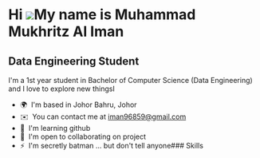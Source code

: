 Hi ![](https://user-images.githubusercontent.com/18350557/176309783-0785949b-9127-417c-8b55-ab5a4333674e.gif)My name is Muhammad Mukhritz Al Iman
=================================================================================================================================================

Data Engineering Student
------------------------

I'm a 1st year student in Bachelor of Computer Science (Data Engineering) and I love to explore new thingsI

*   🌍  I'm based in Johor Bahru, Johor
*   ✉️  You can contact me at [iman96859@gmail.com](mailto:iman96859@gmail.com)
*   🧠  I'm learning github
*   🤝  I'm open to collaborating on project
*   ⚡  I'm secretly batman ... but don't tell anyone### Skills 
